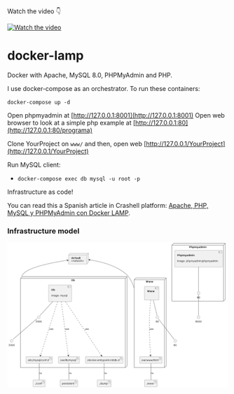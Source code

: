 Watch the video 👇

[![Watch the video](https://img.youtube.com/vi/v-r_12oezds/maxresdefault.jpg)](https://youtu.be/v-r_12oezds)

# docker-lamp

Docker with Apache, MySQL 8.0, PHPMyAdmin and PHP.

I use docker-compose as an orchestrator. To run these containers:

```
docker-compose up -d
```

Open phpmyadmin at [http://127.0.0.1:8001](http://127.0.0.1:8001)
Open web browser to look at a simple php example at [http://127.0.0.1:80](http://127.0.0.1:80/programa)

Clone YourProject on `www/` and then, open web [http://127.0.0.1/YourProject](http://127.0.0.1/YourProject)

Run MySQL client:

- `docker-compose exec db mysql -u root -p` 

Infrastructure as code!

You can read this a Spanish article in Crashell platform: [Apache, PHP, MySQL y PHPMyAdmin con Docker LAMP](https://www.crashell.com/estudio/apache_php_mysql_y_phpmyadmin_con_docker_lamp).


### Infrastructure model

![Infrastructure model](.infragenie/infrastructure_model.png)